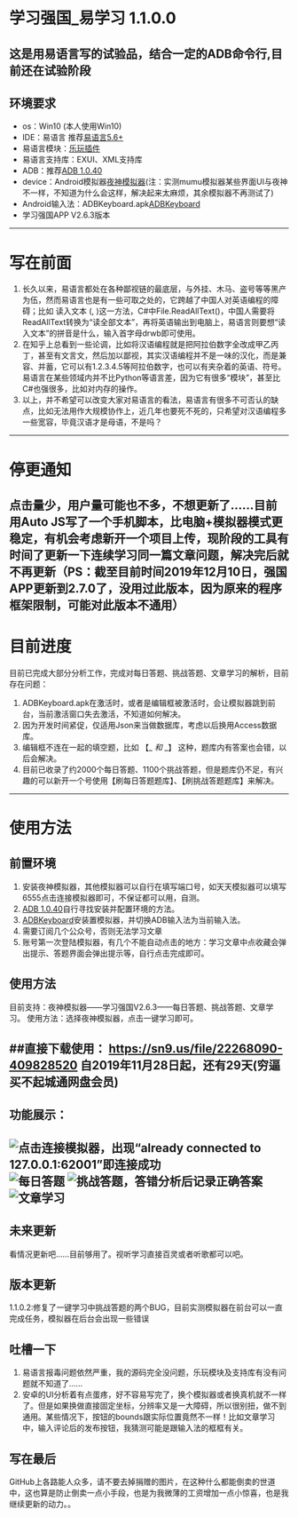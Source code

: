 # 学习强国_易学习 1.1.0.0 #
## 这是用易语言写的试验品，结合一定的ADB命令行,目前还在试验阶段 ##
## 环境要求
* os：Win10 (本人使用Win10)
* IDE：易语言 推荐[易语言5.6+](http://www.dywt.com.cn)
* 易语言模块：[乐玩插件](https://bbs.125.la/thread-14406400-1-1.html)
* 易语言支持库：EXUI、XML支持库
* ADB：推荐[ADB 1.0.40](./src/ADB/ADB_1_0_40.7z)
* device：Android模拟器[夜神模拟器](https://www.yeshen.com/)(注：实测mumu模拟器某些界面UI与夜神不一样，不知道为什么会这样，解决起来太麻烦，其余模拟器不再测试了)
* Android输入法：ADBKeyboard.apk[ADBKeyboard](./src/ADB/ADBKeyboard.apk)
* 学习强国APP V2.6.3版本

----------
# 写在前面 #
1. 长久以来，易语言都处在各种鄙视链的最底层，与外挂、木马、盗号等等黑产为伍，然而易语言也是有一些可取之处的，它跨越了中国人对英语编程的障碍；比如 读入文本 (, )这一方法，C#中File.ReadAllText()，中国人需要将ReadAllText转换为“读全部文本”，再将英语输出到电脑上，易语言则要想“读入文本”的拼音是什么，输入首字母drwb即可使用。
2. 在知乎上总看到一些论调，比如将汉语编程就是把阿拉伯数字全改成甲乙丙丁，甚至有文言文，然后加以鄙视，其实汉语编程并不是一味的汉化，而是兼容、并蓄，它可以有1.2.3.4.5等阿拉伯数字，也可以有夹杂着的英语、符号。易语言在某些领域内并不比Python等语言差，因为它有很多“模块”，甚至比C#也强很多，比如对内存的操作。
3. 以上，并不希望可以改变大家对易语言的看法，易语言有很多不可否认的缺点，比如无法用作大规模协作上，近几年也要死不死的，只希望对汉语编程多一些宽容，毕竟汉语才是母语，不是吗？
----------
# 停更通知 #
点击量少，用户量可能也不多，不想更新了……目前用Auto JS写了一个手机脚本，比电脑+模拟器模式更稳定，有机会考虑新开一个项目上传，现阶段的工具有时间了更新一下连续学习同一篇文章问题，解决完后就不再更新（PS：截至目前时间2019年12月10日，强国APP更新到2.7.0了，没用过此版本，因为原来的程序框架限制，可能对此版本不通用）
----------
# 目前进度 #
目前已完成大部分分析工作，完成对每日答题、挑战答题、文章学习的解析，目前存在问题：
1. ADBKeyboard.apk在激活时，或者是编辑框被激活时，会让模拟器跳到前台，当前激活窗口失去激活，不知道如何解决。
2. 因为开发时间紧促，仅适用Json来当做数据库，考虑以后换用Access数据库。
3. 编辑框不连在一起的填空题，比如 【_ _和_ _】 这种，题库内有答案也会错，以后会解决。
4. 目前已收录了约2000个每日答题、1100个挑战答题，但是题库仍不足，有兴趣的可以新开一个号使用【刷每日答题题库】、【刷挑战答题题库】来解决。

----------
# 使用方法 #
## 前置环境 ##
1. 安装夜神模拟器，其他模拟器可以自行在填写端口号，如天天模拟器可以填写6555点击连接模拟器即可，不保证都可以用，自测。
2. [ADB 1.0.40](./src/ADB/ADB_1_0_40.7z)自行寻找安装并配置环境的方法。
3. [ADBKeyboard](./src/ADB/ADBKeyboard.apk)安装置模拟器，并切换ADB输入法为当前输入法。
4. 需要订阅几个公众号，否则无法学习文章
5. 账号第一次登陆模拟器，有几个不能自动点击的地方：学习文章中点收藏会弹出提示、答题界面会弹出提示等，自行点击完成即可。

## 使用方法 ##
目前支持：夜神模拟器——学习强国V2.6.3——每日答题、挑战答题、文章学习。
使用方法：选择夜神模拟器，点击一键学习即可。

##直接下载使用：
https://sn9.us/file/22268090-409828520
自2019年11月28日起，还有29天(穷逼买不起城通网盘会员)
----------
## 功能展示：
![点击连接模拟器，出现“already connected to 127.0.0.1:62001”即连接成功](https://i.imgur.com/6Ye5Pjr.png)
![每日答题](https://i.imgur.com/y3LfYLk.png)
![挑战答题，答错分析后记录正确答案](https://i.imgur.com/W6yRHQD.png)
![文章学习](https://i.imgur.com/4Ba3sSL.png)
----------
## 未来更新 ##
看情况更新吧……目前够用了。视听学习直接百灵或者听歌都可以吧。

## 版本更新 ##
1.1.0.2:修复了一键学习中挑战答题的两个BUG，目前实测模拟器在前台可以一直完成任务，模拟器在后台会出现一些错误

## 吐槽一下 ##
1. 易语言报毒问题依然严重，我的源码完全没问题，乐玩模块及支持库有没有问题就不知道了……
2. 安卓的UI分析着有点蛋疼，好不容易写完了，换个模拟器或者换真机就不一样了。但是如果换做直接固定坐标，分辨率又是一大障碍，所以很别扭，做不到通用。某些情况下，按钮的bounds跟实际位置竟然不一样！比如文章学习中，输入评论后的发布按钮，我猜测可能是跟输入法的框框有关。

## 写在最后 ##
GitHub上各路能人众多，请不要去掉捐赠的图片，在这种什么都能倒卖的世道中，这也算是防止倒卖一点小手段，也是为我微薄的工资增加一点小惊喜，也是我继续更新的动力。。
